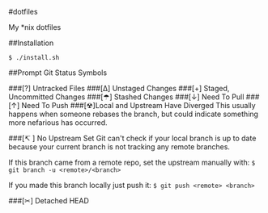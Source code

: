#dotfiles

My *nix dotfiles

##Installation
```
$ ./install.sh
```

##Prompt Git Status Symbols

###[?] Untracked Files
###[Δ] Unstaged Changes
###[+] Staged, Uncommitted Changes
###[☂] Stashed Changes
###[↓] Need To Pull
###[↑] Need To Push
###[☢]Local and Upstream Have Diverged
This usually happens when someone rebases the branch, but could indicate something more nefarious has occurred.

###[↸ ] No Upstream Set
Git can't check if your local branch is up to date because your current branch is not tracking any remote branches.

If this branch came from a remote repo, set the upstream manually with:
`$ git branch -u <remote>/<branch>`

If you made this branch locally just push it:
`$ git push <remote> <branch>`

###[✂] Detached HEAD
